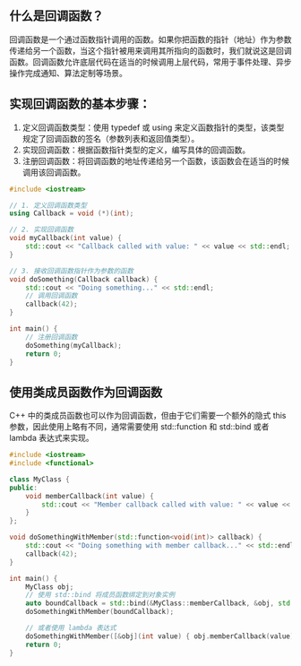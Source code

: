 ## 什么是回调函数？

回调函数是一个通过函数指针调用的函数。如果你把函数的指针（地址）作为参数传递给另一个函数，当这个指针被用来调用其所指向的函数时，我们就说这是回调函数。回调函数允许底层代码在适当的时候调用上层代码，常用于事件处理、异步操作完成通知、算法定制等场景。

## 实现回调函数的基本步骤：

1. 定义回调函数类型：使用 typedef 或 using 来定义函数指针的类型，该类型规定了回调函数的签名（参数列表和返回值类型）。
2. 实现回调函数：根据函数指针类型的定义，编写具体的回调函数。
3. 注册回调函数：将回调函数的地址传递给另一个函数，该函数会在适当的时候调用该回调函数。

```cpp
#include <iostream>

// 1. 定义回调函数类型
using Callback = void (*)(int);

// 2. 实现回调函数
void myCallback(int value) {
    std::cout << "Callback called with value: " << value << std::endl;
}

// 3. 接收回调函数指针作为参数的函数
void doSomething(Callback callback) {
    std::cout << "Doing something..." << std::endl;
    // 调用回调函数
    callback(42); 
}

int main() {
    // 注册回调函数
    doSomething(myCallback);
    return 0;
}
```

## 使用类成员函数作为回调函数

C++ 中的类成员函数也可以作为回调函数，但由于它们需要一个额外的隐式 this 参数，因此使用上略有不同，通常需要使用 std::function 和 std::bind 或者 lambda 表达式来实现。

```cpp
#include <iostream>
#include <functional>

class MyClass {
public:
    void memberCallback(int value) {
        std::cout << "Member callback called with value: " << value << std::endl;
    }
};

void doSomethingWithMember(std::function<void(int)> callback) {
    std::cout << "Doing something with member callback..." << std::endl;
    callback(42);
}

int main() {
    MyClass obj;
    // 使用 std::bind 将成员函数绑定到对象实例
    auto boundCallback = std::bind(&MyClass::memberCallback, &obj, std::placeholders::_1);
    doSomethingWithMember(boundCallback);

    // 或者使用 lambda 表达式
    doSomethingWithMember([&obj](int value) { obj.memberCallback(value); });
    return 0;
}
```





